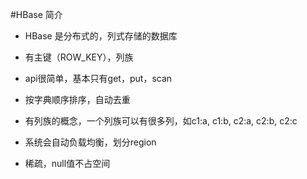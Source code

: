 #HBase 简介

* HBase 是分布式的，列式存储的数据库

* 有主键（ROW_KEY），列族

* api很简单，基本只有get，put，scan

* 按字典顺序排序，自动去重

* 有列族的概念，一个列族可以有很多列，如c1:a, c1:b, c2:a, c2:b, c2:c

* 系统会自动负载均衡，划分region

* 稀疏，null值不占空间